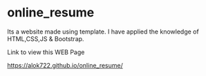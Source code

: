 # online_resume
Its a website made using template. I have applied the knowledge of HTML,CSS,JS & Bootstrap.

Link to view this WEB Page

https://alok722.github.io/online_resume/
